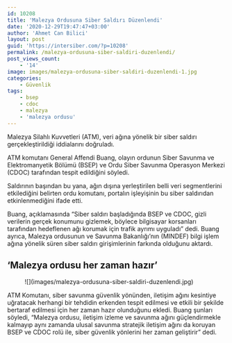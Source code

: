 ```yaml
---
id: 10208
title: 'Malezya Ordusuna Siber Saldırı Düzenlendi'
date: '2020-12-29T19:47:47+03:00'
author: 'Ahmet Can Bilici'
layout: post
guid: 'https://intersiber.com/?p=10208'
permalink: /malezya-ordusuna-siber-saldiri-duzenlendi/
post_views_count:
    - '14'
image: images/malezya-ordusuna-siber-saldiri-duzenlendi-1.jpg
categories:
    - Güvenlik
tags:
    - bsep
    - cdoc
    - malezya
    - 'malezya ordusu'
---
```


Malezya Silahlı Kuvvetleri (ATM), veri ağına yönelik bir siber saldırı gerçekleştirildiği iddialarını doğruladı.

ATM komutanı General Affendi Buang, olayın ordunun Siber Savunma ve Elektromanyetik Bölümü (BSEP) ve Ordu Siber Savunma Operasyon Merkezi (CDOC) tarafından tespit edildiğini söyledi.

Saldırının başından bu yana, ağın dışına yerleştirilen belli veri segmentlerini etkilediğini belirten ordu komutanı, portalın işleyişinin bu siber saldırıdan etkinlenmediğini ifade etti.

Buang, açıklamasında “Siber saldırı başladığında BSEP ve CDOC, gizli verilerin gerçek konumunu gizlemek, böylece bilgisayar korsanları tarafından hedeflenen ağı korumak için trafik ayrımı uyguladı” dedi. Buang ayrıca, Malezya ordusunun ve Savunma Bakanlığı’nın (MINDEF) bilgi işlem ağına yönelik süren siber saldırı girişimlerinin farkında olduğunu aktardı.

## ‘Malezya ordusu her zaman hazır’

<figure class="wp-block-image size-large">![](images/malezya-ordusuna-siber-saldiri-duzenlendi.jpg)</figure>ATM Komutanı, siber savunma güvenlik yönünden, iletişim ağını kesintiye uğratacak herhangi bir tehdidin erkenden tespit edilmesi ve etkili bir şekilde bertaraf edilmesi için her zaman hazır olunduğunu ekledi. Buang şunları söyledi, “Malezya ordusu, iletişim izleme ve savunma ağını güçlendirmekle kalmayıp aynı zamanda ulusal savunma stratejik iletişim ağını da koruyan BSEP ve CDOC rolü ile, siber güvenlik yönlerini her zaman geliştirir” dedi.